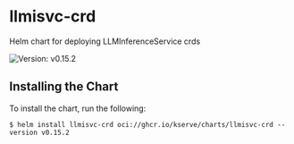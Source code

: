# llmisvc-crd

Helm chart for deploying LLMInferenceService crds

![Version: v0.15.2](https://img.shields.io/badge/Version-v0.15.2-informational?style=flat-square)

## Installing the Chart

To install the chart, run the following:

```console
$ helm install llmisvc-crd oci://ghcr.io/kserve/charts/llmisvc-crd --version v0.15.2
```
